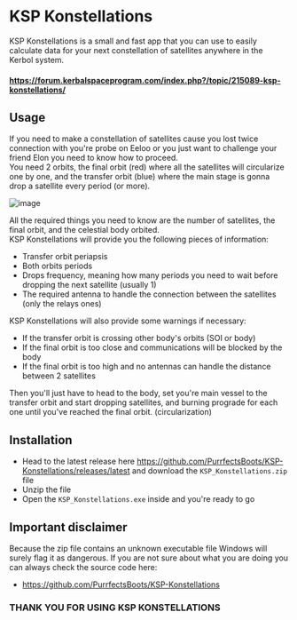 # KSP Konstellations

KSP Konstellations is a small and fast app that you can use to easily calculate data for your next constellation of satellites anywhere in the Kerbol system.

#### https://forum.kerbalspaceprogram.com/index.php?/topic/215089-ksp-konstellations/

## Usage
If you need to make a constellation of satellites cause you lost twice connection with you're probe on Eeloo or you just want to challenge your friend Elon you need to know how to proceed.<br>
You need 2 orbits, the final orbit (red) where all the satellites will circularize one by one, and the transfer orbit (blue) where the main stage is gonna drop a satellite every period (or more).

![image](https://user-images.githubusercontent.com/79790839/225386603-98a2ff86-2414-4592-895a-48718a19c13f.png)

All the required things you need to know are the number of satellites, the final orbit, and the celestial body orbited.<br>
KSP Konstellations will provide you the following pieces of information:
- Transfer orbit periapsis
- Both orbits periods
- Drops frequency, meaning how many periods you need to wait before dropping the next satellite (usually 1)
- The required antenna to handle the connection between the satellites (only the relays ones)

KSP Konstellations will also provide some warnings if necessary:
- If the transfer orbit is crossing other body's orbits (SOI or body)
- If the final orbit is too close and communications will be blocked by the body
- If the final orbit is too high and no antennas can handle the distance between 2 satellites

Then you'll just have to head to the body, set you're main vessel to the transfer orbit and start dropping satellites, and burning prograde for each one until you've reached the final orbit. (circularization)

## Installation

- Head to the latest release here https://github.com/PurrfectsBoots/KSP-Konstellations/releases/latest and download the `KSP_Konstellations.zip` file
- Unzip the file
- Open the `KSP_Konstellations.exe` inside and you're ready to go

## Important disclaimer
Because the zip file contains an unknown executable file Windows will surely flag it as dangerous. If you are not sure about what you are doing you can always check the source code here: 
- https://github.com/PurrfectsBoots/KSP-Konstellations

### THANK YOU FOR USING KSP KONSTELLATIONS
